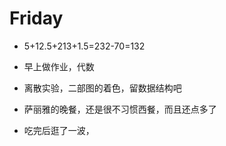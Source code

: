# Friday

- 5+12.5+213+1.5=232-70=132

- 早上做作业，代数
- 离散实验，二部图的着色，留数据结构吧
- 萨丽雅的晚餐，还是很不习惯西餐，而且还点多了
- 吃完后逛了一波，
